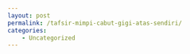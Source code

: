 ```yaml
---
layout: post
permalink: /tafsir-mimpi-cabut-gigi-atas-sendiri/
categories:
    - Uncategorized
---
```


